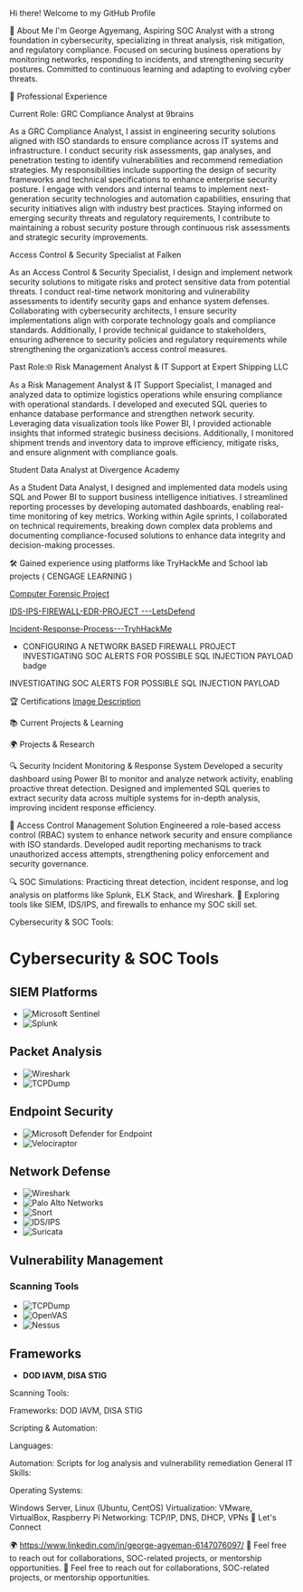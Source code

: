 Hi there! Welcome to my GitHub Profile

🌟 About Me I'm George Agyemang, Aspiring SOC Analyst with a strong foundation in cybersecurity, specializing in threat analysis, risk mitigation, and regulatory compliance. Focused on securing business operations by monitoring networks, responding to incidents, and strengthening security postures. Committed to continuous learning and adapting to evolving cyber threats.

💼 Professional Experience

Current Role: GRC Compliance Analyst at 9brains

As a GRC Compliance Analyst, I assist in engineering security solutions aligned with ISO standards to ensure compliance across IT systems and infrastructure. I conduct security risk assessments, gap analyses, and penetration testing to identify vulnerabilities and recommend remediation strategies. My responsibilities include supporting the design of security frameworks and technical specifications to enhance enterprise security posture. I engage with vendors and internal teams to implement next-generation security technologies and automation capabilities, ensuring that security initiatives align with industry best practices. Staying informed on emerging security threats and regulatory requirements, I contribute to maintaining a robust security posture through continuous risk assessments and strategic security improvements.

Access Control & Security Specialist at Falken

As an Access Control & Security Specialist, I design and implement network security solutions to mitigate risks and protect sensitive data from potential threats. I conduct real-time network monitoring and vulnerability assessments to identify security gaps and enhance system defenses. Collaborating with cybersecurity architects, I ensure security implementations align with corporate technology goals and compliance standards. Additionally, I provide technical guidance to stakeholders, ensuring adherence to security policies and regulatory requirements while strengthening the organization’s access control measures.

Past Role:🌐 Risk Management Analyst & IT Support at Expert Shipping LLC

As a Risk Management Analyst & IT Support Specialist, I managed and analyzed data to optimize logistics operations while ensuring compliance with operational standards. I developed and executed SQL queries to enhance database performance and strengthen network security. Leveraging data visualization tools like Power BI, I provided actionable insights that informed strategic business decisions. Additionally, I monitored shipment trends and inventory data to improve efficiency, mitigate risks, and ensure alignment with compliance goals.

Student Data Analyst at Divergence Academy

As a Student Data Analyst, I designed and implemented data models using SQL and Power BI to support business intelligence initiatives. I streamlined reporting processes by developing automated dashboards, enabling real-time monitoring of key metrics. Working within Agile sprints, I collaborated on technical requirements, breaking down complex data problems and documenting compliance-focused solutions to enhance data integrity and decision-making processes.

🛠️ Gained experience using platforms like TryHackMe and School lab projects ( CENGAGE LEARNING )

[Computer Forensic Project](https://github.com/GeorgeAgyemang/Readme-file/blob/main/Computer%20Forensics%20Project.md)

[IDS-IPS-FIREWALL-EDR-PROJECT ---LetsDefend](https://github.com/GeorgeAgyemang/Readme-file/edit/main/IDS-IPS-FIREWALL-EDR-PROJECT%20---LetsDefend.md)

[Incident-Response-Process---TryhHackMe](https://github.com/GeorgeAgyemang/Readme-file/blob/main/Incident-Response-Process---TryhHackMe.md)


- CONFIGURING A NETWORK BASED FIREWALL PROJECT
INVESTIGATING SOC ALERTS FOR POSSIBLE SQL INJECTION PAYLOAD badge

INVESTIGATING SOC ALERTS FOR POSSIBLE SQL INJECTION PAYLOAD

🏆 Certifications
[Image Description]([URL-of-your-image](https://github.com/user-attachments/assets/97ed1103-3021-4b5c-b23a-b76cd7c10a22))




📚 Current Projects & Learning

🌍 Projects & Research

🔍 Security Incident Monitoring & Response System
Developed a security dashboard using Power BI to monitor and analyze network activity, enabling proactive threat detection. Designed and implemented SQL queries to extract security data across multiple systems for in-depth analysis, improving incident response efficiency.

🔐 Access Control Management Solution
Engineered a role-based access control (RBAC) system to enhance network security and ensure compliance with ISO standards. Developed audit reporting mechanisms to track unauthorized access attempts, strengthening policy enforcement and security governance.

🔍 SOC Simulations:
Practicing threat detection, incident response, and log analysis on platforms like Splunk, ELK Stack, and Wireshark.
🚀 Exploring tools like SIEM, IDS/IPS, and firewalls to enhance my SOC skill set.

Cybersecurity & SOC Tools:

# Cybersecurity & SOC Tools

## SIEM Platforms
- ![Microsoft Sentinel](https://img.shields.io/badge/Microsoft%20Sentinel-blue)
- ![Splunk](https://img.shields.io/badge/Splunk-black)

## Packet Analysis
- ![Wireshark](https://img.shields.io/badge/Wireshark-blue)
- ![TCPDump](https://img.shields.io/badge/TCPDump-green)

## Endpoint Security
- ![Microsoft Defender for Endpoint](https://img.shields.io/badge/Microsoft%20Defender%20for%20Endpoint-blue)
- ![Velociraptor](https://img.shields.io/badge/Velociraptor-purple)

## Network Defense
- ![Wireshark](https://img.shields.io/badge/Wireshark-blue)
- ![Palo Alto Networks](https://img.shields.io/badge/Palo%20Alto%20Networks-teal)
- ![Snort](https://img.shields.io/badge/Snort-orange)
- ![IDS/IPS](https://img.shields.io/badge/IDS%2FIPS-blue)
- ![Suricata](https://img.shields.io/badge/Suricata-red)

## Vulnerability Management

### Scanning Tools
- ![TCPDump](https://img.shields.io/badge/TCPDump-green)
- ![OpenVAS](https://img.shields.io/badge/OpenVAS-green)
- ![Nessus](https://img.shields.io/badge/Nessus-green)

## Frameworks
- **DOD IAVM, DISA STIG**



Scanning Tools:

    
Frameworks: DOD IAVM, DISA STIG

Scripting & Automation:

Languages:
  
Automation: Scripts for log analysis and vulnerability remediation
General IT Skills:

Operating Systems:

Windows Server, Linux (Ubuntu, CentOS)
Virtualization: VMware, VirtualBox, Raspberry Pi
Networking: TCP/IP, DNS, DHCP, VPNs
🤝 Let's Connect

🌍 https://www.linkedin.com/in/george-agyeman-6147076097/
📩 Feel free to reach out for collaborations, SOC-related projects, or mentorship opportunities. 📩 Feel free to reach out for collaborations, SOC-related projects, or mentorship opportunities.
